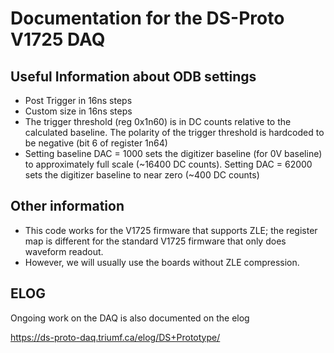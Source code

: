 # Documentation for the DS-Proto V1725 DAQ


## Useful Information about ODB settings

* Post Trigger in 16ns steps
* Custom size  in 16ns steps
* The trigger threshold (reg 0x1n60) is in DC counts relative to the calculated
baseline.  The polarity of the trigger threshold is hardcoded to be negative 
(bit 6 of register 1n64)
* Setting baseline DAC = 1000 sets the digitizer baseline (for 0V baseline) to 
approximately full scale (~16400 DC counts).  Setting DAC = 62000
sets the digitizer baseline to near zero (~400 DC counts)


## Other information

* This code works for the V1725 firmware that supports ZLE; the register map is
different for the standard V1725 firmware that only does waveform readout.
* However, we will usually use the boards without ZLE compression.


## ELOG

Ongoing work on the DAQ is also documented on the elog 

https://ds-proto-daq.triumf.ca/elog/DS+Prototype/


